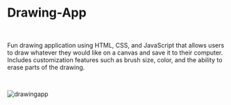 # Drawing-App
<br>

Fun drawing application using HTML, CSS, and JavaScript that allows users to draw whatever they would like on a canvas and save it to their computer. Includes customization features such as brush size, color, and the ability to erase parts of the drawing.

<br>

![drawingapp](https://user-images.githubusercontent.com/97414099/158251627-edb89725-e577-425d-923f-073129157e72.gif)

